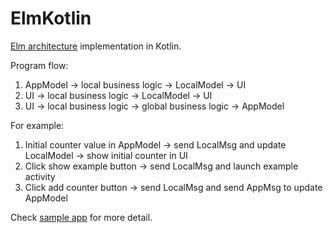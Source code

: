 # ElmKotlin
[Elm architecture](https://guide.elm-lang.org/) implementation in Kotlin.

Program flow:
1. AppModel -> local business logic -> LocalModel -> UI
2. UI -> local business logic -> LocalModel -> UI
3. UI -> local business logic -> global business logic -> AppModel

For example:
1. Initial counter value in AppModel -> send LocalMsg and update LocalModel -> show initial counter in UI
2. Click show example button -> send LocalMsg and launch example activity
3. Click add counter button -> send LocalMsg and send AppMsg to update AppModel

Check [sample app](https://github.com/colorhaake/ElmKotlin/tree/master/app/src/main/java/com/colorhaake/elmkotlin/sample) for more detail.
